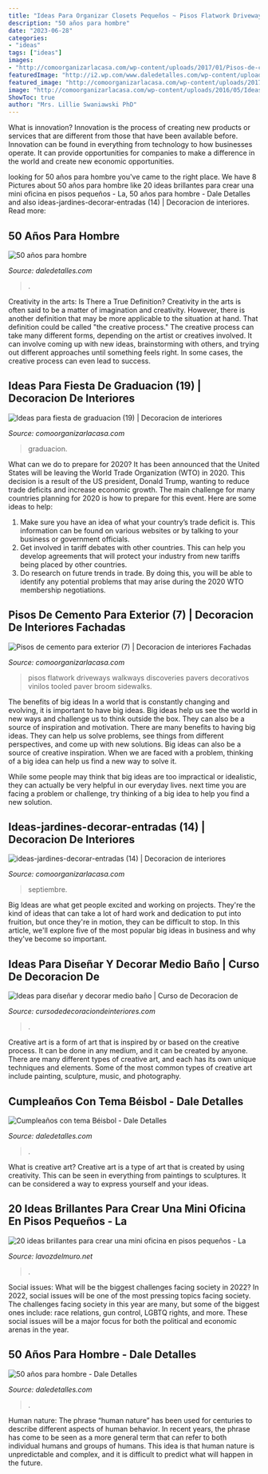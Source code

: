```yaml
---
title: "Ideas Para Organizar Closets Pequeños ~ Pisos Flatwork Driveways Walkways Discoveries Pavers Decorativos Vinilos Tooled Paver Broom Sidewalks"
description: "50 años para hombre"
date: "2023-06-28"
categories:
- "ideas"
tags: ["ideas"]
images:
- "http://comoorganizarlacasa.com/wp-content/uploads/2017/01/Pisos-de-cemento-para-exterior-7.jpg"
featuredImage: "http://i2.wp.com/www.daledetalles.com/wp-content/uploads/2016/02/5011.jpg"
featured_image: "http://comoorganizarlacasa.com/wp-content/uploads/2017/09/ideas-jardines-decorar-entradas-14.jpg"
image: "http://comoorganizarlacasa.com/wp-content/uploads/2016/05/Ideas-para-fiesta-de-graduacion-19.jpg"
ShowToc: true
author: "Mrs. Lillie Swaniawski PhD"
---
```



What is innovation?
Innovation is the process of creating new products or services that are different from those that have been available before. Innovation can be found in everything from technology to how businesses operate. It can provide opportunities for companies to make a difference in the world and create new economic opportunities.

	

		
looking for 50 años para hombre you've came to the right place. We have 8 Pictures about 50 años para hombre like 20 ideas brillantes para crear una mini oficina en pisos pequeños - La, 50 años para hombre - Dale Detalles and also ideas-jardines-decorar-entradas (14) | Decoracion de interiores. Read more:
		
    
## 50 Años Para Hombre

<img loading=lazy src="http://i2.wp.com/www.daledetalles.com/wp-content/uploads/2016/02/5011.jpg" onerror="this.onerror=null;this.src='https://tse1.mm.bing.net/th?id=OIP.Z8NLrPxhCFWfwCiuGEk7PgHaLI&amp;pid=15.1';" alt="50 años para hombre">

_Source: daledetalles.com_

>. 

	

Creativity in the arts: Is There a True Definition?
Creativity in the arts is often said to be a matter of imagination and creativity. However, there is another definition that may be more applicable to the situation at hand. That definition could be called "the creative process." The creative process can take many different forms, depending on the artist or creatives involved. It can involve coming up with new ideas, brainstorming with others, and trying out different approaches until something feels right. In some cases, the creative process can even lead to success.

    
## Ideas Para Fiesta De Graduacion (19) | Decoracion De Interiores

<img loading=lazy src="http://comoorganizarlacasa.com/wp-content/uploads/2016/05/Ideas-para-fiesta-de-graduacion-19.jpg" onerror="this.onerror=null;this.src='https://tse4.mm.bing.net/th?id=OIP.rKUN0z2NU3KO9pJBiP1hYwHaJ5&amp;pid=15.1';" alt="Ideas para fiesta de graduacion (19) | Decoracion de interiores">

_Source: comoorganizarlacasa.com_

>graduacion. 

	

What can we do to prepare for 2020?
It has been announced that the United States will be leaving the World Trade Organization (WTO) in 2020. This decision is a result of the US president, Donald Trump, wanting to reduce trade deficits and increase economic growth. The main challenge for many countries planning for 2020 is how to prepare for this event. Here are some ideas to help: 
1. Make sure you have an idea of what your country’s trade deficit is. This information can be found on various websites or by talking to your business or government officials. 
2. Get involved in tariff debates with other countries. This can help you develop agreements that will protect your industry from new tariffs being placed by other countries. 
3. Do research on future trends in trade. By doing this, you will be able to identify any potential problems that may arise during the 2020 WTO membership negotiations.

    
## Pisos De Cemento Para Exterior (7) | Decoracion De Interiores Fachadas

<img loading=lazy src="http://comoorganizarlacasa.com/wp-content/uploads/2017/01/Pisos-de-cemento-para-exterior-7.jpg" onerror="this.onerror=null;this.src='https://tse4.mm.bing.net/th?id=OIP.eFSdxtugZVw9ss3aQKF_ygAAAA&amp;pid=15.1';" alt="Pisos de cemento para exterior (7) | Decoracion de interiores Fachadas">

_Source: comoorganizarlacasa.com_

>pisos flatwork driveways walkways discoveries pavers decorativos vinilos tooled paver broom sidewalks. 

	

The benefits of big ideas
In a world that is constantly changing and evolving, it is important to have big ideas. Big ideas help us see the world in new ways and challenge us to think outside the box. They can also be a source of inspiration and motivation.
There are many benefits to having big ideas. They can help us solve problems, see things from different perspectives, and come up with new solutions. Big ideas can also be a source of creative inspiration. When we are faced with a problem, thinking of a big idea can help us find a new way to solve it.

While some people may think that big ideas are too impractical or idealistic, they can actually be very helpful in our everyday lives. next time you are facing a problem or challenge, try thinking of a big idea to help you find a new solution.

    
## Ideas-jardines-decorar-entradas (14) | Decoracion De Interiores

<img loading=lazy src="http://comoorganizarlacasa.com/wp-content/uploads/2017/09/ideas-jardines-decorar-entradas-14.jpg" onerror="this.onerror=null;this.src='https://tse1.mm.bing.net/th?id=OIP.zBxnbcTPZIL4KtWDCTYUdwHaJ4&amp;pid=15.1';" alt="ideas-jardines-decorar-entradas (14) | Decoracion de interiores">

_Source: comoorganizarlacasa.com_

>septiembre. 

	

Big Ideas are what get people excited and working on projects. They're the kind of ideas that can take a lot of hard work and dedication to put into fruition, but once they're in motion, they can be difficult to stop. In this article, we'll explore five of the most popular big ideas in business and why they've become so important.

    
## Ideas Para Diseñar Y Decorar Medio Baño | Curso De Decoracion De

<img loading=lazy src="https://cursodedecoraciondeinteriores.com/wp-content/uploads/2017/08/ideas-para-disenar-y-decorar-medio-bano-4-768x1270.jpg" onerror="this.onerror=null;this.src='https://tse4.mm.bing.net/th?id=OIP.e02kxG1DX8GBWoJUGCERLQHaMP&amp;pid=15.1';" alt="Ideas para diseñar y decorar medio baño | Curso de Decoracion de">

_Source: cursodedecoraciondeinteriores.com_

>. 

	

Creative art is a form of art that is inspired by or based on the creative process. It can be done in any medium, and it can be created by anyone. There are many different types of creative art, and each has its own unique techniques and elements. Some of the most common types of creative art include painting, sculpture, music, and photography.

    
## Cumpleaños Con Tema Béisbol - Dale Detalles

<img loading=lazy src="https://i1.wp.com/www.daledetalles.com/wp-content/uploads/2016/02/beisbol.jpg" onerror="this.onerror=null;this.src='https://tse1.mm.bing.net/th?id=OIP.KCHak6vndiAdEZU57z09WwHaKX&amp;pid=15.1';" alt="Cumpleaños con tema Béisbol - Dale Detalles">

_Source: daledetalles.com_

>. 

	

What is creative art?
Creative art is a type of art that is created by using creativity. This can be seen in everything from paintings to sculptures. It can be considered a way to express yourself and your ideas.

    
## 20 Ideas Brillantes Para Crear Una Mini Oficina En Pisos Pequeños - La

<img loading=lazy src="https://lavozdelmuro.net/wp-content/uploads/2016/07/escritorios-habitacion-8-1.jpg" onerror="this.onerror=null;this.src='https://tse2.mm.bing.net/th?id=OIP.rAdPUorOd2CkwZqhLC9W7QHaJ4&amp;pid=15.1';" alt="20 ideas brillantes para crear una mini oficina en pisos pequeños - La">

_Source: lavozdelmuro.net_

>. 

	

Social issues: What will be the biggest challenges facing society in 2022?
In 2022, social issues will be one of the most pressing topics facing society. The challenges facing society in this year are many, but some of the biggest ones include: race relations, gun control, LGBTQ rights, and more. These social issues will be a major focus for both the political and economic arenas in the year.

    
## 50 Años Para Hombre - Dale Detalles

<img loading=lazy src="https://i2.wp.com/www.daledetalles.com/wp-content/uploads/2016/02/502.jpg" onerror="this.onerror=null;this.src='https://tse3.mm.bing.net/th?id=OIP.dgBdJ26j3FPz3Mwv4mM8VwHaLH&amp;pid=15.1';" alt="50 años para hombre - Dale Detalles">

_Source: daledetalles.com_

>. 

	

Human nature:
The phrase “human nature” has been used for centuries to describe different aspects of human behavior. In recent years, the phrase has come to be seen as a more general term that can refer to both individual humans and groups of humans. This idea is that human nature is unpredictable and complex, and it is difficult to predict what will happen in the future.

